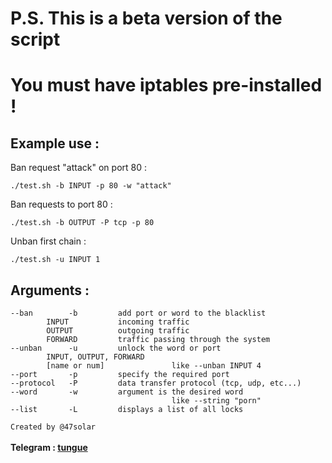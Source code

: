 # P.S. This is a beta version of the script

# You must have iptables pre-installed !

## Example use :

Ban request "attack" on port 80 :
```
./test.sh -b INPUT -p 80 -w "attack"
```
Ban requests to port 80 :
```
./test.sh -b OUTPUT -P tcp -p 80
```
Unban first chain :
```
./test.sh -u INPUT 1
```
## Arguments :
```
--ban        -b         add port or word to the blacklist
        INPUT           incoming traffic
        OUTPUT          outgoing traffic
        FORWARD         traffic passing through the system
--unban      -u         unlock the word or port
        INPUT, OUTPUT, FORWARD
        [name or num]               like --unban INPUT 4
--port       -p         specify the required port
--protocol   -P         data transfer protocol (tcp, udp, etc...)
--word       -w         argument is the desired word
                                    like --string "porn"
--list       -L         displays a list of all locks
```
```Created by @47solar```<br>
<br><strong>Telegram : <a href="https://t.me/tungueoffensive">tungue</a></strong>
